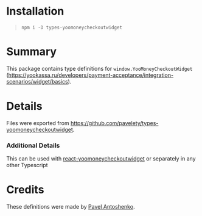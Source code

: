 # Installation

> `npm i -D types-yoomoneycheckoutwidget`

# Summary

This package contains type definitions
for `window.YooMoneyCheckoutWidget` (https://yookassa.ru/developers/payment-acceptance/integration-scenarios/widget/basics).

# Details

Files were exported from https://github.com/pavelety/types-yoomoneycheckoutwidget.

### Additional Details

This can be used with [react-yoomoneycheckoutwidget](https://github.com/pavelety/react-yoomoneycheckoutwidget)
or separately in any other Typescript

# Credits

These definitions were made by [Pavel Antoshenko](https://dinamex.ru).
